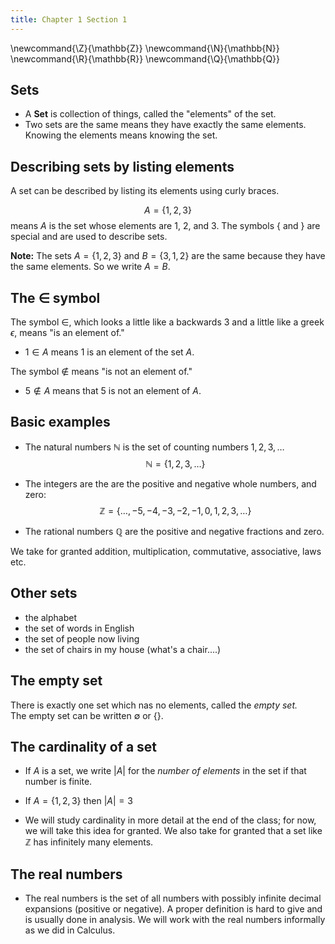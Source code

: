 ```yaml
---
title: Chapter 1 Section 1
---
```



\newcommand{\Z}{\mathbb{Z}}
\newcommand{\N}{\mathbb{N}}
\newcommand{\R}{\mathbb{R}}
\newcommand{\Q}{\mathbb{Q}}

## Sets

- A **Set** is collection of things, called the "elements" of the set.
- Two sets are the same means they have exactly the same elements.  Knowing the elements means knowing the set.

## Describing sets by listing elements

A set can be described by listing its elements using curly braces.

$$
A = \{1,2,3\}
$$
means $A$ is the set whose elements are $1$, $2$, and $3$.  The symbols $\{$ and $\}$
are special and are used to describe sets.

**Note:** The sets $A=\{1,2,3\}$ and $B=\{3,1,2\}$ are the same because they have the same elements.
So we write $A=B$.

## The $\in$ symbol

The symbol $\in$, which looks a little like a backwards $3$ and a little like a greek $\epsilon$,
means "is an element of." 

- $1\in A$ means $1$ is an element of the set $A$.  

The symbol $\not\in$ means "is not an element of."  

- $5\not\in A$ means that $5$ is not an element of $A$.

## Basic examples

- The natural numbers $\mathbb{N}$ is the set of counting numbers $1,2,3,\ldots$
$$
\mathbb{N} = \{1,2,3,\ldots\}
$$

- The integers are the are the positive and negative whole numbers, and zero:
$$
\mathbb{Z} = \{\ldots, -5,-4,-3,-2,-1,0,1,2,3,\ldots\}
$$

- The rational numbers $\mathbb{Q}$ are the positive and negative fractions and zero. 

We take for granted addition, multiplication, commutative, associative, laws etc.



## Other sets

- the alphabet
- the set of words in English
- the set of people now living
- the set of chairs in my house (what's a chair....)

## The empty set

There is exactly one set which nas no elements, called the *empty set.*  
The empty set can be written $\emptyset$ or $\{\}$.

## The cardinality of a set

- If $A$ is a set, we write $|A|$ for the *number of elements* in the set if that number is finite.

- If $A=\{1,2,3\}$ then $|A|=3$

- We will study cardinality in more detail at the end of the class; for now, we will take this
idea for granted.  We also take for granted that a set like $\mathbb{Z}$ has infinitely many elements.

## The real numbers

- The real numbers is the set of all numbers with possibly infinite decimal expansions (positive or negative).
A proper definition is hard to give and is usually done in analysis.  We will work with the real numbers
informally as we did in Calculus.

<!--
%- cardinality
%- the empty set
%- integers, natural numbers, rational numbers
%- real numbers, and intervals
%- other examples of sets
%----
%Cartesian product
%ordered pairs
%cardinality of product of two finite sets
%triples, cartesian powers
%R^n
%----
%subsets
%empty set is subset of all sets
%counting subsets
%----
%power sets
%cardinality of a power set
-->
